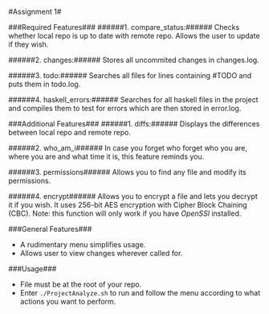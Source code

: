 #Assignment 1#

###Required Features###
######1. compare_status:###### 
Checks whether local repo is up to date with remote repo. Allows the user to update if they wish.

######2. changes:######
Stores all uncommited changes in changes.log.

######3. todo:######
Searches all files for lines containing #TODO and puts them in todo.log.

######4. haskell_errors:######
Searches for all haskell files in the project and compiles them to test for errors which are then stored in error.log.

###Additional Features###
######1. diffs:######
Displays the differences between local repo and remote repo.

######2. who_am_i######
In case you forget who forget who you are, where you are and what time it is, this feature reminds you.

######3. permissions######
Allows you to find any file and modify its permissions.

######4. encrypt######
Allows you to encrypt a file and lets you decrypt it if you wish. It uses 256-bit AES encryption with Cipher Block Chaining (CBC).
Note: this function will only work if you have *OpenSSl* installed.

###General Features###
- A rudimentary menu simplifies usage.
- Allows user to view changes wherever called for.

###Usage###
- File must be at the root of your repo.
- Enter `./ProjectAnalyze.sh` to run and follow the menu according to what actions you want to perform.
